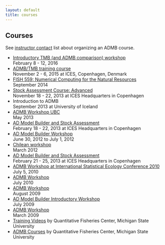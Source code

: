 ```yaml
---
layout: default
title: courses
---
```

<h2>Courses</h2>

See [instructor contact](contact/) list about organizing an ADMB course.

* [Introductory TMB (and ADMB comparison) workshop](previous/february-2016/) <br/>February 8 - 12, 2016
* [ADMB/TMB training course](ices-course-in-admb-tmb.html) <br/>November 2 - 6, 2015 at ICES, Copenhagen, Denmark
* [FISH 559: Numerical Computing for the Natural Resources ](previous//september-2014/course-material.html)  <br/>September 2014
* [Stock Assessment Course: Advanced](previous/other-courses-no-materials-available/stock-assessment-course-advanced-18-2013-22-november-2013-copenhagen-denmark.pdf) <br/> November 18 - 22, 2013 at ICES Headquarters in Copenhagen
* Introduction to ADMB <br/> September 2013 at University of Iceland
* [ADMB Workshop UBC](previous/may-2013/admb-workshop-in-ubc-may-2013.html) <br/>May 2013
* [AD Model Builder and Stock Assessment](previous/february-2013/course-report-2013.pdf) <br/>February 18 - 22, 2013 at ICES Headquarters in Copenhagen
* [AD Model Builder Workshop](previous/other-courses-no-materials-available/isec-2012-norway.html) <br/>June 30, 2012 to July 1, 2012
* [Chilean workshop](previous/march-2012/Chilean-workshop.pdf) <br/>March 2012
* [AD Model Builder and Stock Assessment](previous/february-2011/course-report-2011.pdf) <br/>February 21 - 25, 2013 at ICES Headquarters in Copenhagen
* [ADMB Workshop at International Statistical Ecology Conference 2010](previous/admb-workshop-at-international-statistical-ecology-conference-2010-5-july-2010/) <br/> July 5, 2010
* [ADMB Workshop](previous/july-2010/) <br/>July 2010
* [ADMB Workshop](previous/august-2009/) <br/>August 2009
* [AD Model Builder Introductory Workshop](previous/july-2009/) <br/>July 2009
* [ADMB Workshop](previous/march-2009/) <br/>March 2009
* [Training Videos](videos.html) by Quantitative Fisheries Center, Michigan State University
* [ADMB Courses](previous/2006-to-2009.html) by Quantitative Fisheries Center, Michigan State University
